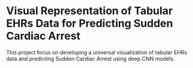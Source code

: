 # Visual Representation of Tabular EHRs Data for Predicting Sudden Cardiac Arrest

This project focus on developing a universal visualization of tabular EHRs data and predicting Sudden Cardiac Arrest using deep CNN models.
